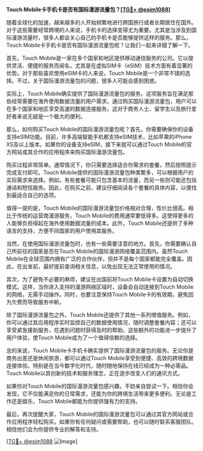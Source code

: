 **Touch Mobile卡手机卡是否有国际漫游流量包？[[TG💪+ @esim1088](https://t.me/s/esim1088)]**

随着全球化的加速，越来越多的人开始频繁地进行跨国旅行或者长期居住在国外。对于这些需要经常跨境的人来说，手机卡的选择变得尤为重要。尤其是当涉及到国际漫游流量时，很多人都会关心自己的手机卡是否能够提供这样的服务。那么，Touch Mobile卡手机卡是否有国际漫游流量包呢？让我们一起来详细了解一下。

首先，Touch Mobile是一家在多个国家和地区提供移动通信服务的公司。它以提供灵活、便捷的服务而闻名，尤其是在虚拟SIM卡（eSIM）技术方面有着显著的优势。对于那些喜欢使用eSIM卡的人来说，Touch Mobile是一个非常不错的选择。不过，关于国际漫游流量包的问题，很多人可能会感到困惑。

实际上，Touch Mobile确实提供了国际漫游流量包的服务。这项服务旨在满足那些经常需要在海外使用数据流量的用户需求。通过购买国际漫游流量包，用户可以在多个国家和地区享受高速的数据连接服务。这对于商务人士、留学生以及旅行爱好者来说无疑是一个极大的便利。

那么，如何购买Touch Mobile的国际漫游流量包呢？首先，你需要确保你的设备支持eSIM功能。目前，许多高端智能手机都支持eSIM技术，比如苹果的iPhone XS及以上版本。如果你的设备支持eSIM，接下来就可以通过Touch Mobile的官方网站或其合作的应用程序来购买国际漫游流量包。

购买过程非常简单。通常情况下，你只需要选择适合你需求的套餐，然后按照提示完成支付即可。Touch Mobile提供的国际漫游流量包种类繁多，可以根据用户的实际需求来选择。例如，有些套餐可能只包含基本的流量，而另一些则可能还包括通话和短信服务。因此，在购买之前，建议仔细阅读各个套餐的具体内容，以便找到最适合自己的选项。

值得一提的是，Touch Mobile的国际漫游流量包价格相对合理，性价比很高。相比于传统的运营商漫游服务，Touch Mobile的费用通常要低得多。这使得更多的人能够负担得起在海外使用数据流量的成本。此外，Touch Mobile还提供了多种语言的支持，方便不同国家的用户使用其服务。

当然，在使用国际漫游流量包时，也有一些需要注意的地方。首先，你需要确认自己所前往的国家是否在Touch Mobile的国际漫游网络覆盖范围内。虽然Touch Mobile在全球范围内拥有广泛的合作伙伴，但并不是每个国家都能完全覆盖。因此，在出发前，最好提前查询相关信息，以免出现无法正常使用的情况。

其次，为了避免不必要的麻烦，建议在出国前将Touch Mobile卡设置为自动切换模式。这样，当你进入支持的漫游网络区域时，设备会自动连接到Touch Mobile的网络，无需手动操作。同时，也要注意保持Touch Mobile卡的有效期，避免因为欠费而导致服务中断。

除了国际漫游流量包之外，Touch Mobile还提供了其他一系列增值服务。例如，你可以通过其应用程序实时监控自己的数据使用情况，随时调整套餐内容；还可以享受紧急援助服务，在遇到问题时获得及时的帮助。这些额外的功能进一步提升了用户体验，使Touch Mobile成为了一个值得信赖的选择。

总的来说，Touch Mobile卡手机卡确实提供了国际漫游流量包的服务。无论你是商务出差还是休闲旅游，都可以通过Touch Mobile享受到便捷、高效的跨境数据连接体验。特别是在当今数字化时代，随时随地保持在线已经成为一种必需品。Touch Mobile以其创新的技术和服务理念，正在逐步改变人们的通讯方式。

如果你对Touch Mobile的国际漫游流量包感兴趣，不妨亲自尝试一下。相信你会发现，它不仅能满足你的日常需求，还能为你的跨境生活带来更多便利。无论是工作还是娱乐，Touch Mobile都能为你提供强有力的支持。

最后，再次提醒大家，Touch Mobile的国际漫游流量包可以通过其官方网站或合作应用程序轻松购买。如果你有任何疑问或需要帮助，也可以随时联系客服团队。相信他们会为你提供专业的解答和支持。

[[TG💪+ @esim1088](https://t.me/s/esim1088) ![Image](https://i.postimg.cc/4NQfJmqS/Snipaste-2025-05-13-00-14-12.png)]